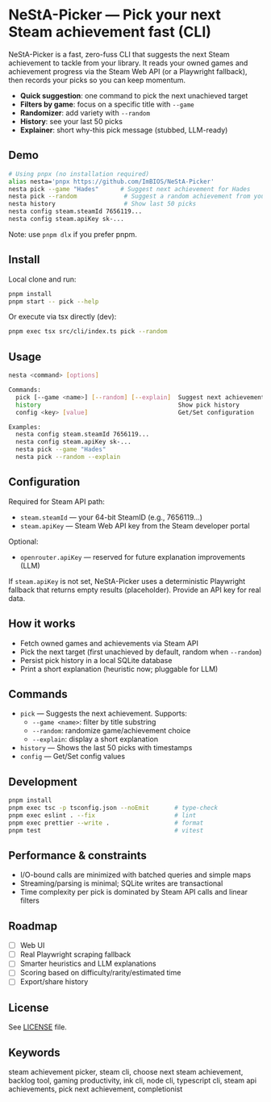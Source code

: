 # NeStA-Picker — Pick your next Steam achievement fast (CLI)

NeStA-Picker is a fast, zero-fuss CLI that suggests the next Steam achievement to tackle from your library. It reads your owned games and achievement progress via the Steam Web API (or a Playwright fallback), then records your picks so you can keep momentum.

- **Quick suggestion**: one command to pick the next unachieved target
- **Filters by game**: focus on a specific title with `--game`
- **Randomizer**: add variety with `--random`
- **History**: see your last 50 picks
- **Explainer**: short why-this pick message (stubbed, LLM-ready)

## Demo

```bash
# Using pnpx (no installation required)
alias nesta='pnpx https://github.com/ImBIOS/NeStA-Picker'
nesta pick --game "Hades"      # Suggest next achievement for Hades
nesta pick --random             # Suggest a random achievement from your library
nesta history                   # Show last 50 picks
nesta config steam.steamId 7656119...
nesta config steam.apiKey sk-...
```

Note: use `pnpm dlx` if you prefer pnpm.

## Install

Local clone and run:

```bash
pnpm install
pnpm start -- pick --help
```

Or execute via tsx directly (dev):

```bash
pnpm exec tsx src/cli/index.ts pick --random
```

## Usage

```bash
nesta <command> [options]

Commands:
  pick [--game <name>] [--random] [--explain]  Suggest next achievement
  history                                      Show pick history
  config <key> [value]                         Get/Set configuration

Examples:
  nesta config steam.steamId 7656119...
  nesta config steam.apiKey sk-...
  nesta pick --game "Hades"
  nesta pick --random --explain
```

## Configuration

Required for Steam API path:

- `steam.steamId` — your 64-bit SteamID (e.g., 7656119...)
- `steam.apiKey` — Steam Web API key from the Steam developer portal

Optional:

- `openrouter.apiKey` — reserved for future explanation improvements (LLM)

If `steam.apiKey` is not set, NeStA-Picker uses a deterministic Playwright fallback that returns empty results (placeholder). Provide an API key for real data.

## How it works

- Fetch owned games and achievements via Steam API
- Pick the next target (first unachieved by default, random when `--random`)
- Persist pick history in a local SQLite database
- Print a short explanation (heuristic now; pluggable for LLM)

## Commands

- `pick` — Suggests the next achievement. Supports:
  - `--game <name>`: filter by title substring
  - `--random`: randomize game/achievement choice
  - `--explain`: display a short explanation
- `history` — Shows the last 50 picks with timestamps
- `config` — Get/Set config values

## Development

```bash
pnpm install
pnpm exec tsc -p tsconfig.json --noEmit       # type-check
pnpm exec eslint . --fix                      # lint
pnpm exec prettier --write .                  # format
pnpm test                                     # vitest
```

## Performance & constraints

- I/O-bound calls are minimized with batched queries and simple maps
- Streaming/parsing is minimal; SQLite writes are transactional
- Time complexity per pick is dominated by Steam API calls and linear filters

## Roadmap

- [ ] Web UI
- [ ] Real Playwright scraping fallback
- [ ] Smarter heuristics and LLM explanations
- [ ] Scoring based on difficulty/rarity/estimated time
- [ ] Export/share history

## License

See [LICENSE](LICENSE) file.

## Keywords

steam achievement picker, steam cli, choose next steam achievement, backlog tool, gaming productivity, ink cli, node cli, typescript cli, steam api achievements, pick next achievement, completionist
